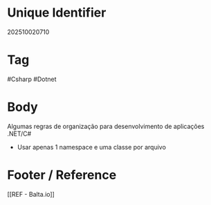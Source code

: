 # Unique Identifier
202510020710

# Tag
#Csharp #Dotnet 

# Body
Algumas regras de organização para desenvolvimento de aplicações .NET/C#

- Usar apenas 1 namespace e uma classe por arquivo


# Footer / Reference
[[REF - Balta.io]]